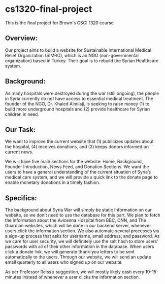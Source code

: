 # cs1320-final-project
This is the final project for Brown's CSCI 1320 course. 

## Overview: 
Our project aims to build a website for Sustainable International Medical Relief Organization (SIMRO), which is an NGO (non-governmental organization) based in Turkey. Their goal is to rebuild the Syrian Healthcare system. 

## Background: 
As many hospitals were destroyed during the war (still ongoing), the people in Syria currently do not have access to essential medical treatment. The founder of the NGO, Dr. Khaled Almilaji, is seeking to raise money (1) to build more underground hospitals and (2) provide healthcare for Syrian children in need. 

## Our Task: 
We want to improve the current website that (1) publicizes updates about the hospital, (4) receives donations, and (3) keeps donors informed on current news. 

We will have five main sections for the website: Home, Background, Founder Introduction, News Feed, and Donation Sections. We want the users to have a general understanding of the current situation of Syria’s medical care system, and we will provide a quick link to the donate page to enable monetary donations in a timely fashion. 

## Specifics: 
The background about Syria War will simply be static information on our website, so we don’t need to use the database for this part. We plan to fetch the information about the Avicenna Hospital from BBC, CNN, and The Guardian websites, which will be done in our backend server, whenever users click the information section. We also automate several processes via a sign-up process that asks for username, email address, and password. As we care for user security, we will definitely use the salt hash to store users’ passwords with all of their other information in the database. When users click a donate link, we will generate thank-you letters to be sent automatically to the users. Through our website, we will send an update email quarterly to all users who signed up on our website.

As per Professor Reiss’s suggestion, we will mostly likely cash every 10-15 minutes instead of whenever a user clicks the information section.
